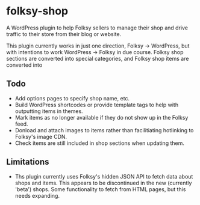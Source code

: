 folksy-shop
===========

A WordPress plugin to help Folksy sellers to manage their shop and drive traffic to their store from their blog or website.

This plugin currently works in just one direction, Folksy -> WordPress, but with intentions to work WordPress -> Folksy in due course. Folksy shop sections are converted into special categories, and Folksy shop items are converted into 

Todo
----
- Add options pages to specify shop name, etc.
- Build WordPress shortcodes or provide template tags to help with outputting items in themes.
- Mark items as no longer available if they do not show up in the Folksy feed.
- Donload and attach images to items rather than facilitiating hotlinking to Folksy's image CDN.
- Check items are still included in shop sections when updating them.

Limitations
-----------
- Ths plugin currently uses Folksy's hidden JSON API to fetch data about shops and items. This appears to be discontinued in the new (currently 'beta') shops. Some functionality to fetch from HTML pages, but this needs expanding.

